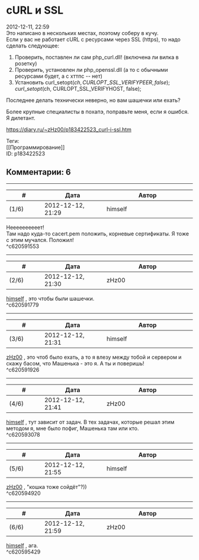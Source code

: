 cURL и SSL
==========

  
2012-12-11, 22:59  
 Это написано в нескольких местах, поэтому соберу в кучу.   
 Если у вас не работает cURL с ресурсами через SSL (https), то надо сделать следующее:   
 1. Проверить, поставлен ли сам php\_curl.dll! (включена ли вилка в розетку)   
 2. Проверить, установлен ли php\_openssl.dll (а то с обычными ресурсами будет, а с хттпс -- нет)   
 3. Установить curl\_setopt($ch, CURLOPT\_SSL\_VERIFYPEER, false);curl\_setopt($ch, CURLOPT\_SSL\_VERIFYHOST, false);   
   
 Последнее делать технически неверно, но вам шашечки или ехать?   
   
 Более крупные специалисты в похапэ, поправьте меня, если я ошибся. Я дилетант.   
  
<https://diary.ru/~zHz00/p183422523_curl-i-ssl.htm>  
  
Теги:  
[[Программирование]]  
ID: p183422523  


Комментарии: 6
--------------

  


---



|         #         |              Дата              |                     Автор                     |           ID           |
| --- | --- | --- | --- |
| (1/6) | 2012-12-12, 21:29 | himself | c620591553 |

  
 Неееееееееет!   
 Там надо куда-то cacert.pem положить, корневые сертификаты. Я тоже с этим мучался. Положил!   
 ^c620591553

---



|         #         |              Дата              |                     Автор                     |           ID           |
| --- | --- | --- | --- |
| (2/6) | 2012-12-12, 21:30 | zHz00 | c620591779 |

  
  [himself](http://himself.diary.ru "void")  , это чтобы были шашечки.   
 ^c620591779

---



|         #         |              Дата              |                     Автор                     |           ID           |
| --- | --- | --- | --- |
| (3/6) | 2012-12-12, 21:31 | himself | c620591926 |

  
  [zHz00](https://zHz00.diary.ru "Untitled")  , это чтоб было ехать, а то я влезу между тобой и сервером и скажу басом, что Машенька - это я. А ты и поверишь!   
 ^c620591926

---



|         #         |              Дата              |                     Автор                     |           ID           |
| --- | --- | --- | --- |
| (4/6) | 2012-12-12, 21:41 | zHz00 | c620593078 |

  
  [himself](http://himself.diary.ru "void")  , тут зависит от задач. В тех задачах, которые решал этим методом я, мне было пофиг, Машенька там или кто.   
 ^c620593078

---



|         #         |              Дата              |                     Автор                     |           ID           |
| --- | --- | --- | --- |
| (5/6) | 2012-12-12, 21:55 | himself | c620594920 |

  
  [zHz00](https://zHz00.diary.ru "Untitled")  , "кошка тоже сойдёт"?))   
 ^c620594920

---



|         #         |              Дата              |                     Автор                     |           ID           |
| --- | --- | --- | --- |
| (6/6) | 2012-12-12, 21:59 | zHz00 | c620595429 |

  
  [himself](http://himself.diary.ru "void")  , ага.   
 ^c620595429